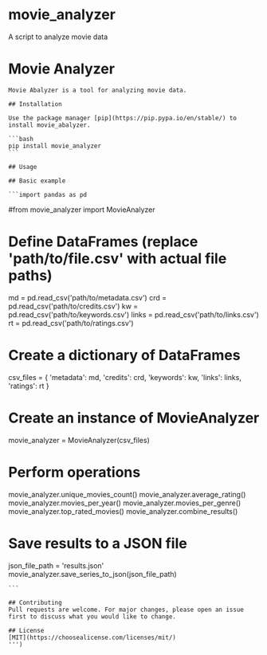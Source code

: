 # movie_analyzer
A script to analyze movie data
# Movie Analyzer

    Movie Abalyzer is a tool for analyzing movie data.

    ## Installation

    Use the package manager [pip](https://pip.pypa.io/en/stable/) to install movie_abalyzer.

    ```bash
    pip install movie_analyzer
    ```

    ## Usage

    ## Basic example
    
    ```import pandas as pd
#from movie_analyzer import MovieAnalyzer

# Define DataFrames (replace 'path/to/file.csv' with actual file paths)
md = pd.read_csv('path/to/metadata.csv')
crd = pd.read_csv('path/to/credits.csv')
kw = pd.read_csv('path/to/keywords.csv')
links = pd.read_csv('path/to/links.csv')
rt = pd.read_csv('path/to/ratings.csv')

# Create a dictionary of DataFrames
csv_files = {
    'metadata': md,
    'credits': crd,
    'keywords': kw,
    'links': links,
    'ratings': rt
}

# Create an instance of MovieAnalyzer
movie_analyzer = MovieAnalyzer(csv_files)

# Perform operations
movie_analyzer.unique_movies_count()
movie_analyzer.average_rating()
movie_analyzer.movies_per_year()
movie_analyzer.movies_per_genre()
movie_analyzer.top_rated_movies()
movie_analyzer.combine_results()

# Save results to a JSON file
json_file_path = 'results.json'
movie_analyzer.save_series_to_json(json_file_path)

    ```

    ## Contributing
    Pull requests are welcome. For major changes, please open an issue first to discuss what you would like to change.

    ## License
    [MIT](https://choosealicense.com/licenses/mit/)
    ''')
